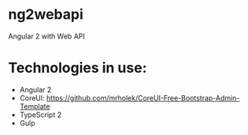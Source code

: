 # ng2webapi
Angular 2 with Web API

# Technologies in use:
- Angular 2
- CoreUI: https://github.com/mrholek/CoreUI-Free-Bootstrap-Admin-Template
- TypeScript 2
- Gulp
